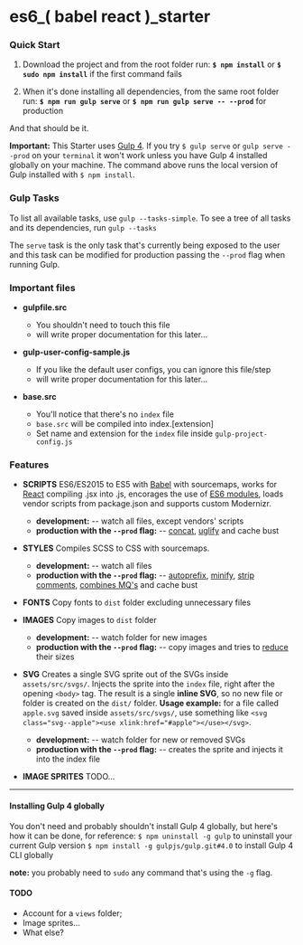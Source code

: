 # es6_( babel react )_starter

### Quick Start

1. Download the project and from the root folder run:
	**`$ npm install`** or **`$ sudo npm install`** if the first command fails

2. When it's done installing all dependencies, from the same root folder run:
	**`$ npm run gulp serve`** or **`$ npm run gulp serve -- --prod`** for production

And that should be it.

**Important:** This Starter uses [Gulp 4](https://github.com/gulpjs/gulp/tree/4.0). If you try `$ gulp serve` or `gulp serve --prod` on your `terminal` it won't work unless you have Gulp 4 installed globally on your machine. The command above runs the local version of Gulp installed with `$ npm install`.

### Gulp Tasks
To list all available tasks, use `gulp --tasks-simple`.
To see a tree of all tasks and its dependencies, run `gulp --tasks`

The `serve` task is the only task that's currently being exposed to the user and this task can be modified for production passing the `--prod` flag when running Gulp.

### Important files
- **gulpfile.src**
	- You shouldn't need to touch this file
	- will write proper documentation for this later...

- **gulp-user-config-sample.js**
	- If you like the default user configs, you can ignore this file/step
	- will write proper documentation for this later...

- **base.src**
	- You'll notice that there's no `index` file
	- `base.src` will be compiled into index.[extension]
	- Set name and extension for the `index` file inside `gulp-project-config.js`

### Features

- **SCRIPTS**
ES6/ES2015 to ES5 with [Babel](https://babeljs.io/) with sourcemaps, works for [React](https://facebook.github.io/react/) compiling .jsx into .js, encorages the use of [ES6 modules](http://www.2ality.com/2014/09/es6-modules-final.html), loads vendor scripts from package.json and supports custom Modernizr.

	- **development:**
	-- watch all files, except vendors' scripts
	- **production with the `--prod` flag:**
	-- [concat](https://www.npmjs.com/package/gulp-concat), [uglify](https://www.npmjs.com/package/gulp-uglify) and cache bust

- **STYLES**
Compiles SCSS to CSS with sourcemaps.

	- **development:**
	-- watch all files
	- **production with the `--prod` flag:**
	-- [autoprefix](https://www.npmjs.com/package/gulp-autoprefixer), [minify](https://www.npmjs.com/package/gulp-sass), [strip comments](https://www.npmjs.com/package/gulp-strip-css-comments), [combines MQ's](https://www.npmjs.com/package/gulp-combine-mq) and cache bust

- **FONTS**
Copy fonts to `dist` folder excluding unnecessary files

- **IMAGES**
Copy images to `dist` folder

	- **development:**
	-- watch folder for new images
	- **production with the `--prod` flag:**
	-- copy images and tries to [reduce](https://www.npmjs.com/package/gulp-imagemin) their sizes

- **SVG**
Creates a single SVG sprite out of the SVGs inside `assets/src/svgs/`. Injects the sprite into the `index` file, right after the opening `<body>` tag. The result is a single **inline SVG**, so no new file or folder is created on the `dist/` folder.
**Usage example:** for a file called `apple.svg` saved inside `assets/src/svgs/`, use something like `<svg class="svg--apple"><use xlink:href="#apple"></use></svg>`.

	- **development:**
	-- watch folder for new or removed SVGs
	- **production with the `--prod` flag:**
	-- creates the sprite and injects it into the index file

- **IMAGE SPRITES**
TODO...

----------

#### Installing Gulp 4 globally
You don't need and probably shouldn't install Gulp 4 globally, but here's how it can be done, for reference:
`$ npm uninstall -g gulp` to uninstall your current Gulp version
`$ npm install -g gulpjs/gulp.git#4.0` to install Gulp 4 CLI globally

**note:** you probably need to `sudo` any command that's using the `-g` flag.

#### TODO
- Account for a `views` folder;
- Image sprites...
- What else?
